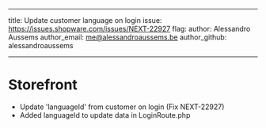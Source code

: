 ---
title: Update customer language on login
issue: https://issues.shopware.com/issues/NEXT-22927
flag: 
author: Alessandro Aussems
author_email: me@alessandroaussems.be
author_github: alessandroaussems
___
# Storefront
* Update 'languageId' from customer on login (Fix NEXT-22927)
* Added languageId to update data in LoginRoute.php
